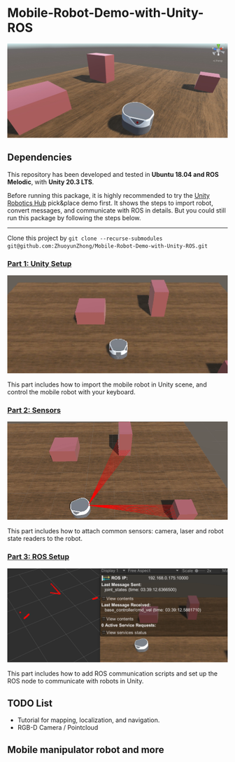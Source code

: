# Mobile-Robot-Demo-with-Unity-ROS

![image](demo/freight_in_unity.jpg)

## Dependencies

This repository has been developed and tested in **Ubuntu 18.04 and ROS Melodic**, with **Unity 20.3 LTS**.

Before running this package, it is highly recommended to try the [Unity Robotics Hub](https://github.com/Unity-Technologies/Unity-Robotics-Hub) pick&place demo first. It shows the steps to import robot, convert messages, and communicate with ROS in details. But you could still run this package by following the steps below.

---

Clone this project by `git clone --recurse-submodules git@github.com:ZhuoyunZhong/Mobile-Robot-Demo-with-Unity-ROS.git  `

### [Part 1: Unity Setup](part1_unity.md) 

![image](demo/navigating.gif)

This part includes how to import the mobile robot in Unity scene, and control the mobile robot with your keyboard.

### [Part 2: Sensors](part2_sensors.md) 

![image](demo/laser.gif)

This part includes how to attach common sensors: camera, laser and robot state readers to the robot.

### [Part 3: ROS Setup](part3_ros.md) 

![image](demo/laser_rviz.gif)

This part includes how to add ROS communication scripts and set up the ROS node to communicate with robots in Unity.

## TODO List

- Tutorial for mapping, localization, and navigation.
- RGB-D Camera / Pointcloud

## Mobile manipulator robot and more

